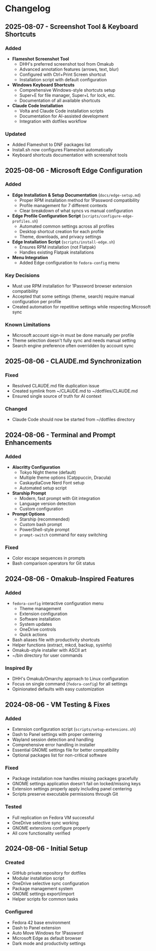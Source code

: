 # Changelog

## 2025-08-07 - Screenshot Tool & Keyboard Shortcuts

### Added
- **Flameshot Screenshot Tool**
  - DHH's preferred screenshot tool from Omakub
  - Advanced annotation features (arrows, text, blur)
  - Configured with Ctrl+Print Screen shortcut
  - Installation script with default configuration
- **Windows Keyboard Shortcuts**
  - Comprehensive Windows-style shortcuts setup
  - Super+E for file manager, Super+L for lock, etc.
  - Documentation of all available shortcuts
- **Claude Code Installation**
  - Volta and Claude Code installation scripts
  - Documentation for AI-assisted development
  - Integration with dotfiles workflow

### Updated
- Added Flameshot to DNF packages list
- Install.sh now configures Flameshot automatically
- Keyboard shortcuts documentation with screenshot tools

## 2025-08-06 - Microsoft Edge Configuration

### Added
- **Edge Installation & Setup Documentation** (`docs/edge-setup.md`)
  - Proper RPM installation method for 1Password compatibility
  - Profile management for 7 different contexts
  - Clear breakdown of what syncs vs manual configuration
- **Edge Profile Configuration Script** (`scripts/configure-edge-profiles.sh`)
  - Automated common settings across all profiles
  - Desktop shortcut creation for each profile
  - Theme, downloads, and privacy settings
- **Edge Installation Script** (`scripts/install-edge.sh`)
  - Ensures RPM installation (not Flatpak)
  - Handles existing Flatpak installations
- **Menu Integration**
  - Added Edge configuration to `fedora-config` menu

### Key Decisions
- Must use RPM installation for 1Password browser extension compatibility
- Accepted that some settings (theme, search) require manual configuration per profile
- Created automation for repetitive settings while respecting Microsoft sync

### Known Limitations
- Microsoft account sign-in must be done manually per profile
- Theme selection doesn't fully sync and needs manual setting
- Search engine preference often overridden by account sync

## 2025-08-06 - CLAUDE.md Synchronization

### Fixed
- Resolved CLAUDE.md file duplication issue
- Created symlink from ~/CLAUDE.md to ~/dotfiles/CLAUDE.md
- Ensured single source of truth for AI context

### Changed
- Claude Code should now be started from ~/dotfiles directory

## 2024-08-06 - Terminal and Prompt Enhancements

### Added
- **Alacritty Configuration**
  - Tokyo Night theme (default)
  - Multiple theme options (Catppuccin, Dracula)
  - CaskaydiaCove Nerd Font setup
  - Automated setup script
- **Starship Prompt**
  - Modern, fast prompt with Git integration
  - Language version detection
  - Custom configuration
- **Prompt Options**
  - Starship (recommended)
  - Custom bash prompt
  - PowerShell-style prompt
  - `prompt-switch` command for easy switching

### Fixed
- Color escape sequences in prompts
- Bash comparison operators for Git status

## 2024-08-06 - Omakub-Inspired Features

### Added
- `fedora-config` interactive configuration menu
  - Theme management
  - Extension configuration
  - Software installation
  - System updates
  - OneDrive controls
  - Quick actions
- Bash aliases file with productivity shortcuts
- Helper functions (extract, mkcd, backup, sysinfo)
- Omakub-style installer with ASCII art
- ~/bin directory for user commands

### Inspired By
- DHH's Omakub/Omarchy approach to Linux configuration
- Focus on single command (`fedora-config`) for all settings
- Opinionated defaults with easy customization

## 2024-08-06 - VM Testing & Fixes

### Added
- Extension configuration script (`scripts/setup-extensions.sh`)
- Dash to Panel settings with proper centering
- Wayland session detection and handling
- Comprehensive error handling in installer
- Essential GNOME settings file for better compatibility
- Optional packages list for non-critical software

### Fixed
- Package installation now handles missing packages gracefully
- GNOME settings application doesn't fail on locked/missing keys  
- Extension settings properly apply including panel centering
- Scripts preserve executable permissions through Git

### Tested
- Full replication on Fedora VM successful
- OneDrive selective sync working
- GNOME extensions configure properly
- All core functionality verified

## 2024-08-06 - Initial Setup

### Created
- GitHub private repository for dotfiles
- Modular installation script
- OneDrive selective sync configuration
- Package management system
- GNOME settings export/import
- Helper scripts for common tasks

### Configured
- Fedora 42 base environment
- Dash to Panel extension
- Auto Move Windows for 1Password
- Microsoft Edge as default browser
- Dark mode and productivity settings